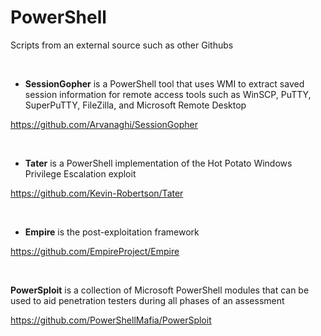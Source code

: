 # PowerShell
Scripts from an external source such as other Githubs

<br />

- **SessionGopher** is a PowerShell tool that uses WMI to extract saved session information for remote access tools such as WinSCP, PuTTY, SuperPuTTY, FileZilla, and Microsoft Remote Desktop

https://github.com/Arvanaghi/SessionGopher

<br />

- **Tater** is a PowerShell implementation of the Hot Potato Windows Privilege Escalation exploit

https://github.com/Kevin-Robertson/Tater

<br />

- **Empire** is the post-exploitation framework

https://github.com/EmpireProject/Empire

<br />

**PowerSploit** is a collection of Microsoft PowerShell modules that can be used to aid penetration testers during all phases of an assessment

https://github.com/PowerShellMafia/PowerSploit
